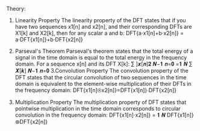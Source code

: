 Theory: 

1. Linearity Property 
The linearity property of the DFT states that if you have two sequences x1[n] and x2[n], and 
their corresponding DFTs are X1[k] and X2[k], then for any scalar a and b: 
DFT{a⋅x1[n]+b⋅x2[n]} = a⋅DFT{x1[n]}+b⋅DFT{x2[n]} 
 
2. Parseval's Theorem 
Parseval's theorem states that the total energy of a signal in the time domain is equal to the total 
energy in the frequency domain. For a sequence x[n] and its DFT X[k]: 
∑ ]𝒙[𝒏]𝟐 𝑵−𝟏
 𝒏=𝟎 =𝟏
 𝑵
 ∑ 𝑿[𝒌] 𝑵−𝟏
 𝒏=𝟎 
3.Convolution Property 
The convolution property of the DFT states that the circular convolution of two sequences in 
the time domain is equivalent to the element-wise multiplication of their DFTs in the 
frequency domain: 
DFT{x1[n]⊛x2[n]}=DFT{x1[n]}⋅DFT{x2[n]} 
4. Multiplication Property 
The multiplication property of DFT states that pointwise multiplication in the time domain 
corresponds to circular convolution in the frequency domain: 
DFT{x1[n]⋅x2[n]} =  𝟏
 𝑵
 DFT{x1[n]}⊛DFT{x2[n]}
